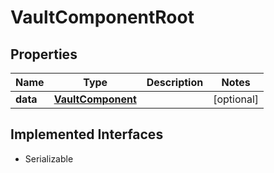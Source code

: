 

# VaultComponentRoot


## Properties

Name | Type | Description | Notes
------------ | ------------- | ------------- | -------------
**data** | [**VaultComponent**](VaultComponent.md) |  |  [optional]


## Implemented Interfaces

* Serializable


